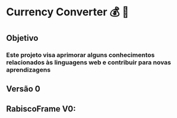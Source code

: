 # Currency Converter :moneybag: :currency_exchange:

## Objetivo
### Este projeto visa aprimorar alguns conhecimentos relacionados às linguagens web e contribuir para novas aprendizagens

## Versão 0


## RabiscoFrame V0: 

